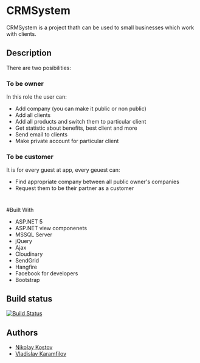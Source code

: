 # CRMSystem

CRMSystem is a project thath can be used to small businesses which work with clients. 
## Description

There are two posibilities:
### To be owner
In this role the user can:
- Add company (you can make it public or non public)
- Add all clients
- Add all products and switch them to particular client
- Get statistic about benefits, best client and more
- Send email to clients
- Make private account for particular client
### To be customer
It is for every guest at app, every geuest can:
- Find appropriate company between all public owner's companies
- Request them to be their partner as a customer
#

#Built With
- ASP.NET 5
- ASP.NET view componenets
- MSSQL Server
- jQuery
- Ajax
- Cloudinary
- SendGrid
- Hangfire
- Facebook for developers
- Bootstrap

## Build status

[![Build Status](https://nikolayit.visualstudio.com/AspNetCoreTemplate/_apis/build/status/NikolayIT.ASP.NET-Core-Template?branchName=master)](https://nikolayit.visualstudio.com/AspNetCoreTemplate/_build/latest?definitionId=15&branchName=master)

## Authors

- [Nikolay Kostov](https://github.com/NikolayIT)
- [Vladislav Karamfilov](https://github.com/vladislav-karamfilov)
